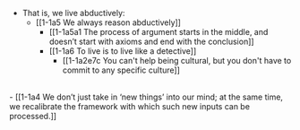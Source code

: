 - That is, we live abductively:
  - [[1-1a5 We always reason abductively]]
    - [[1-1a5a1 The process of argument starts in the middle, and doesn’t start with axioms and end with the conclusion]]
    - [[1-1a6 To live is to live like a detective]]
      - [[1-1a2e7c You can't help being cultural, but you don't have to commit to any specific culture]]
<br>
- [[1-1a4 We don’t just take in ‘new things’ into our mind; at the same time, we recalibrate the framework with which such new inputs can be processed.]]